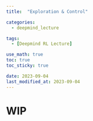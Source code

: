```yaml
---
title:  "Exploration & Control"

categories:
  - deepmind_lecture

tags:
  - [Deepmind RL Lecture]

use_math: true
toc: true
toc_sticky: true

date: 2023-09-04
last_modified_at: 2023-09-04
---
```


# WIP
